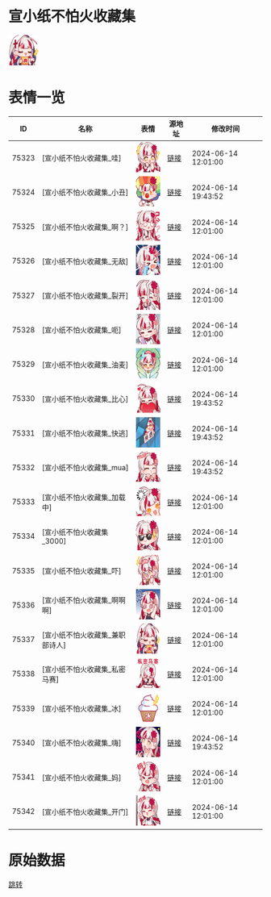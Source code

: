 # 宣小纸不怕火收藏集

<img src="./cover.png" height="60" alt="cover" />

# 表情一览

|ID|名称|表情|源地址|修改时间|
|----|----|----|----|----|
|75323|[宣小纸不怕火收藏集_哇]|<img src="./pic/075323_%5B宣小纸不怕火收藏集_哇%5D.png" height="60" alt="哇"/>|[链接](https://i0.hdslb.com/bfs/garb/1163158b849c71488ebd7029e4a5d04cd7a41985.png)|2024-06-14 12:01:00|
|75324|[宣小纸不怕火收藏集_小丑]|<img src="./pic/075324_%5B宣小纸不怕火收藏集_小丑%5D.png" height="60" alt="小丑"/>|[链接](https://i0.hdslb.com/bfs/garb/c3fa6305df51f53d84a1af6b72b109f258b01bbf.png)|2024-06-14 19:43:52|
|75325|[宣小纸不怕火收藏集_啊？]|<img src="./pic/075325_%5B宣小纸不怕火收藏集_啊？%5D.png" height="60" alt="啊？"/>|[链接](https://i0.hdslb.com/bfs/garb/1deacca1039f3ef36f687cb724fd719cc9d1f476.png)|2024-06-14 12:01:00|
|75326|[宣小纸不怕火收藏集_无敌]|<img src="./pic/075326_%5B宣小纸不怕火收藏集_无敌%5D.png" height="60" alt="无敌"/>|[链接](https://i0.hdslb.com/bfs/garb/befc3045484f05cc06e928ea4b983dcea62cf4f8.png)|2024-06-14 12:01:00|
|75327|[宣小纸不怕火收藏集_裂开]|<img src="./pic/075327_%5B宣小纸不怕火收藏集_裂开%5D.png" height="60" alt="裂开"/>|[链接](https://i0.hdslb.com/bfs/garb/c726a48e87d3a2700a0253b992be6d155d51e551.png)|2024-06-14 12:01:00|
|75328|[宣小纸不怕火收藏集_呃]|<img src="./pic/075328_%5B宣小纸不怕火收藏集_呃%5D.png" height="60" alt="呃"/>|[链接](https://i0.hdslb.com/bfs/garb/09389d2ab8d6baa74725d85b6a7e0e4ccedea0c9.png)|2024-06-14 12:01:00|
|75329|[宣小纸不怕火收藏集_油麦]|<img src="./pic/075329_%5B宣小纸不怕火收藏集_油麦%5D.png" height="60" alt="油麦"/>|[链接](https://i0.hdslb.com/bfs/garb/888929ce171a94de19441ff3849ab3dccec36ee5.png)|2024-06-14 12:01:00|
|75330|[宣小纸不怕火收藏集_比心]|<img src="./pic/075330_%5B宣小纸不怕火收藏集_比心%5D.png" height="60" alt="比心"/>|[链接](https://i0.hdslb.com/bfs/garb/f8b9a95cd83283a8f5ecb822da6a6ca0254ca042.png)|2024-06-14 19:43:52|
|75331|[宣小纸不怕火收藏集_快逃]|<img src="./pic/075331_%5B宣小纸不怕火收藏集_快逃%5D.png" height="60" alt="快逃"/>|[链接](https://i0.hdslb.com/bfs/garb/ffda7a60e20d35557b36e8db91f207aaa995ce78.png)|2024-06-14 19:43:52|
|75332|[宣小纸不怕火收藏集_mua]|<img src="./pic/075332_%5B宣小纸不怕火收藏集_mua%5D.png" height="60" alt="mua"/>|[链接](https://i0.hdslb.com/bfs/garb/fded324873d443fbf2853f30c302a20a810d78cb.png)|2024-06-14 19:43:52|
|75333|[宣小纸不怕火收藏集_加载中]|<img src="./pic/075333_%5B宣小纸不怕火收藏集_加载中%5D.png" height="60" alt="加载中"/>|[链接](https://i0.hdslb.com/bfs/garb/fca629b04f944c7e11b1fcec3d5e8682daa06a4f.png)|2024-06-14 12:01:00|
|75334|[宣小纸不怕火收藏集_3000]|<img src="./pic/075334_%5B宣小纸不怕火收藏集_3000%5D.png" height="60" alt="3000"/>|[链接](https://i0.hdslb.com/bfs/garb/b3b17646c43c587228cdcc8dfc1126dc366d79e2.png)|2024-06-14 12:01:00|
|75335|[宣小纸不怕火收藏集_吓]|<img src="./pic/075335_%5B宣小纸不怕火收藏集_吓%5D.png" height="60" alt="吓"/>|[链接](https://i0.hdslb.com/bfs/garb/5c95933ab77d2de16932ff8a7a295171a52ad2ff.png)|2024-06-14 12:01:00|
|75336|[宣小纸不怕火收藏集_啊啊啊]|<img src="./pic/075336_%5B宣小纸不怕火收藏集_啊啊啊%5D.png" height="60" alt="啊啊啊"/>|[链接](https://i0.hdslb.com/bfs/garb/ba7c97adf4e1980ff4d3ee567e7780d7f87897ca.png)|2024-06-14 12:01:00|
|75337|[宣小纸不怕火收藏集_兼职部诗人]|<img src="./pic/075337_%5B宣小纸不怕火收藏集_兼职部诗人%5D.png" height="60" alt="兼职部诗人"/>|[链接](https://i0.hdslb.com/bfs/garb/13e2402a4ef8fd224d85c922348a778c83b2a1ce.png)|2024-06-14 12:01:00|
|75338|[宣小纸不怕火收藏集_私密马赛]|<img src="./pic/075338_%5B宣小纸不怕火收藏集_私密马赛%5D.png" height="60" alt="私密马赛"/>|[链接](https://i0.hdslb.com/bfs/garb/7386b326fe7ef59c1308b31bd44e98464745aabc.png)|2024-06-14 12:01:00|
|75339|[宣小纸不怕火收藏集_冰]|<img src="./pic/075339_%5B宣小纸不怕火收藏集_冰%5D.png" height="60" alt="冰"/>|[链接](https://i0.hdslb.com/bfs/garb/c92a6deeedc5de36810ed05df945a04585c83502.png)|2024-06-14 12:01:00|
|75340|[宣小纸不怕火收藏集_嗨]|<img src="./pic/075340_%5B宣小纸不怕火收藏集_嗨%5D.png" height="60" alt="嗨"/>|[链接](https://i0.hdslb.com/bfs/garb/d98372f4a9f3115aa05aebf4665f2e7e1ed406bb.png)|2024-06-14 19:43:52|
|75341|[宣小纸不怕火收藏集_妈]|<img src="./pic/075341_%5B宣小纸不怕火收藏集_妈%5D.png" height="60" alt="妈"/>|[链接](https://i0.hdslb.com/bfs/garb/840d6d6920ac4c6004d764e7072b2159991e151c.png)|2024-06-14 12:01:00|
|75342|[宣小纸不怕火收藏集_开门]|<img src="./pic/075342_%5B宣小纸不怕火收藏集_开门%5D.png" height="60" alt="开门"/>|[链接](https://i0.hdslb.com/bfs/garb/417e336250ace41a75f5992e919403aa95d8c57f.png)|2024-06-14 12:01:00|

# 原始数据

[跳转](./raw.json)


